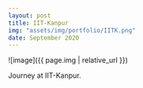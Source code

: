 ```yaml
---
layout: post
title: IIT-Kanpur
img: "assets/img/portfolio/IITK.png"
date: September 2020
---
```


![image]({{ page.img | relative_url }})

Journey at IIT-Kanpur.